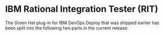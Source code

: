 
# IBM Rational Integration Tester (RIT)

The Green Hat plug-in for IBM DevOps Deploy that was shipped earlier has been split into the following two parts in the current release:
